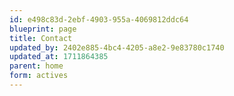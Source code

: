 ```yaml
---
id: e498c83d-2ebf-4903-955a-4069812ddc64
blueprint: page
title: Contact
updated_by: 2402e885-4bc4-4205-a8e2-9e83780c1740
updated_at: 1711864385
parent: home
form: actives
---
```

